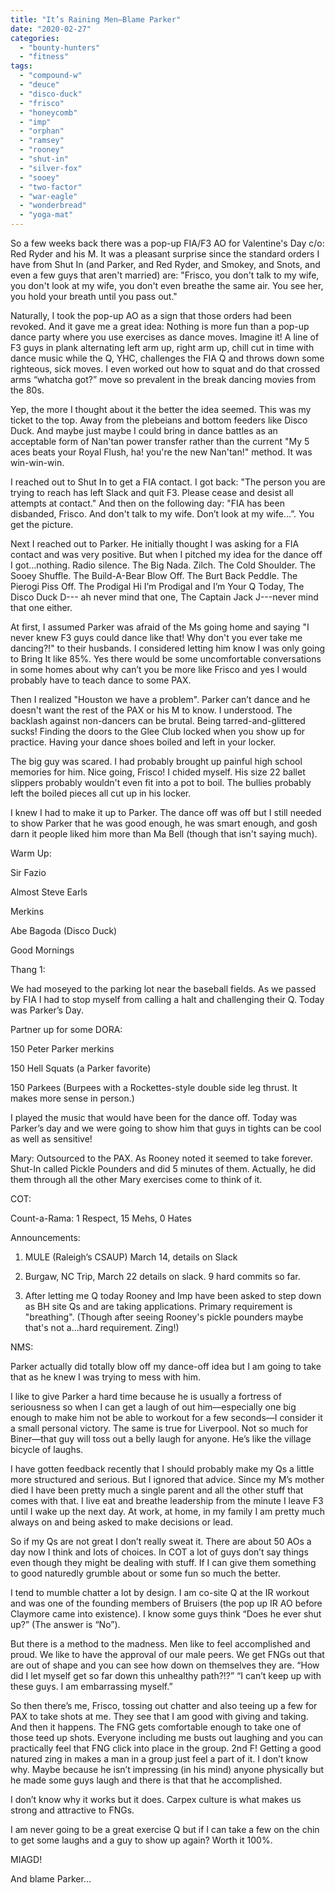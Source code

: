 ```yaml
---
title: "It’s Raining Men—Blame Parker"
date: "2020-02-27"
categories: 
  - "bounty-hunters"
  - "fitness"
tags: 
  - "compound-w"
  - "deuce"
  - "disco-duck"
  - "frisco"
  - "honeycomb"
  - "imp"
  - "orphan"
  - "ramsey"
  - "rooney"
  - "shut-in"
  - "silver-fox"
  - "sooey"
  - "two-factor"
  - "war-eagle"
  - "wonderbread"
  - "yoga-mat"
---
```


So a few weeks back there was a pop-up FIA/F3 AO for Valentine's Day c/o: Red Ryder and his M. It was a pleasant surprise since the standard orders I have from Shut In (and Parker, and Red Ryder, and Smokey, and Snots, and even a few guys that aren't married) are: "Frisco, you don't talk to my wife, you don't look at my wife, you don't even breathe the same air. You see her, you hold your breath until you pass out."

Naturally, I took the pop-up AO as a sign that those orders had been revoked. And it gave me a great idea: Nothing is more fun than a pop-up dance party where you use exercises as dance moves. Imagine it! A line of F3 guys in plank alternating left arm up, right arm up, chill cut in time with dance music while the Q, YHC, challenges the FIA Q and throws down some righteous, sick moves. I even worked out how to squat and do that crossed arms “whatcha got?” move so prevalent in the break dancing movies from the 80s.

Yep, the more I thought about it the better the idea seemed. This was my ticket to the top. Away from the plebeians and bottom feeders like Disco Duck. And maybe just maybe I could bring in dance battles as an acceptable form of Nan'tan power transfer rather than the current "My 5 aces beats your Royal Flush, ha! you're the new Nan'tan!" method. It was win-win-win.

I reached out to Shut In to get a FIA contact. I got back: "The person you are trying to reach has left Slack and quit F3. Please cease and desist all attempts at contact." And then on the following day: "FIA has been disbanded, Frisco. And don't talk to my wife. Don’t look at my wife...”. You get the picture.

Next I reached out to Parker. He initially thought I was asking for a FIA contact and was very positive. But when I pitched my idea for the dance off I got…nothing. Radio silence. The Big Nada. Zilch. The Cold Shoulder. The Sooey Shuffle. The Build-A-Bear Blow Off. The Burt Back Peddle. The Pierogi Piss Off. The Prodigal Hi I’m Prodigal and I’m Your Q Today, The Disco Duck D--- ah never mind that one, The Captain Jack J---never mind that one either.

At first, I assumed Parker was afraid of the Ms going home and saying "I never knew F3 guys could dance like that! Why don't you ever take me dancing?!" to their husbands. I considered letting him know I was only going to Bring It like 85%. Yes there would be some uncomfortable conversations in some homes about why can’t you be more like Frisco and yes I would probably have to teach dance to some PAX.

Then I realized "Houston we have a problem". Parker can’t dance and he doesn't want the rest of the PAX or his M to know. I understood. The backlash against non-dancers can be brutal. Being tarred-and-glittered sucks! Finding the doors to the Glee Club locked when you show up for practice. Having your dance shoes boiled and left in your locker.

The big guy was scared. I had probably brought up painful high school memories for him. Nice going, Frisco! I chided myself. His size 22 ballet slippers probably wouldn't even fit into a pot to boil. The bullies probably left the boiled pieces all cut up in his locker.

I knew I had to make it up to Parker. The dance off was off but I still needed to show Parker that he was good enough, he was smart enough, and gosh darn it people liked him more than Ma Bell (though that isn't saying much).

Warm Up:

Sir Fazio

Almost Steve Earls

Merkins

Abe Bagoda (Disco Duck)

Good Mornings

Thang 1:

We had moseyed to the parking lot near the baseball fields. As we passed by FIA I had to stop myself from calling a halt and challenging their Q. Today was Parker’s Day.

Partner up for some DORA:

150 Peter Parker merkins

150 Hell Squats (a Parker favorite)

150 Parkees (Burpees with a Rockettes-style double side leg thrust. It makes more sense in person.)

I played the music that would have been for the dance off. Today was Parker’s day and we were going to show him that guys in tights can be cool as well as sensitive!

Mary: Outsourced to the PAX. As Rooney noted it seemed to take forever. Shut-In called Pickle Pounders and did 5 minutes of them. Actually, he did them through all the other Mary exercises come to think of it.

COT:

Count-a-Rama: 1 Respect, 15 Mehs, 0 Hates

Announcements:

1) MULE (Raleigh’s CSAUP) March 14, details on Slack

2) Burgaw, NC Trip, March 22 details on slack. 9 hard commits so far.

3) After letting me Q today Rooney and Imp have been asked to step down as BH site Qs and are taking applications. Primary requirement is "breathing". (Though after seeing Rooney's pickle pounders maybe that's not a...hard requirement. Zing!)

NMS:

Parker actually did totally blow off my dance-off idea but I am going to take that as he knew I was trying to mess with him.

I like to give Parker a hard time because he is usually a fortress of seriousness so when I can get a laugh of out him—especially one big enough to make him not be able to workout for a few seconds—I consider it a small personal victory. The same is true for Liverpool. Not so much for Biner—that guy will toss out a belly laugh for anyone. He’s like the village bicycle of laughs.

I have gotten feedback recently that I should probably make my Qs a little more structured and serious. But I ignored that advice. Since my M’s mother died I have been pretty much a single parent and all the other stuff that comes with that. I live eat and breathe leadership from the minute I leave F3 until I wake up the next day. At work, at home, in my family I am pretty much always on and being asked to make decisions or lead.

So if my Qs are not great I don’t really sweat it. There are about 50 AOs a day now I think and lots of choices. In COT a lot of guys don’t say things even though they might be dealing with stuff. If I can give them something to good naturedly grumble about or some fun so much the better.

I tend to mumble chatter a lot by design. I am co-site Q at the IR workout and was one of the founding members of Bruisers (the pop up IR AO before Claymore came into existence). I know some guys think “Does he ever shut up?” (The answer is “No”).

But there is a method to the madness. Men like to feel accomplished and proud. We like to have the approval of our male peers. We get FNGs out that are out of shape and you can see how down on themselves they are. “How did I let myself get so far down this unhealthy path?!?” “I can’t keep up with these guys. I am embarrassing myself.”

So then there’s me, Frisco, tossing out chatter and also teeing up a few for PAX to take shots at me. They see that I am good with giving and taking. And then it happens. The FNG gets comfortable enough to take one of those teed up shots. Everyone including me busts out laughing and you can practically feel that FNG click into place in the group. 2nd F! Getting a good natured zing in makes a man in a group just feel a part of it. I don’t know why. Maybe because he isn’t impressing (in his mind) anyone physically but he made some guys laugh and there is that that he accomplished.

I don’t know why it works but it does. Carpex culture is what makes us strong and attractive to FNGs.

I am never going to be a great exercise Q but if I can take a few on the chin to get some laughs and a guy to show up again? Worth it 100%.

MIAGD!

And blame Parker...
